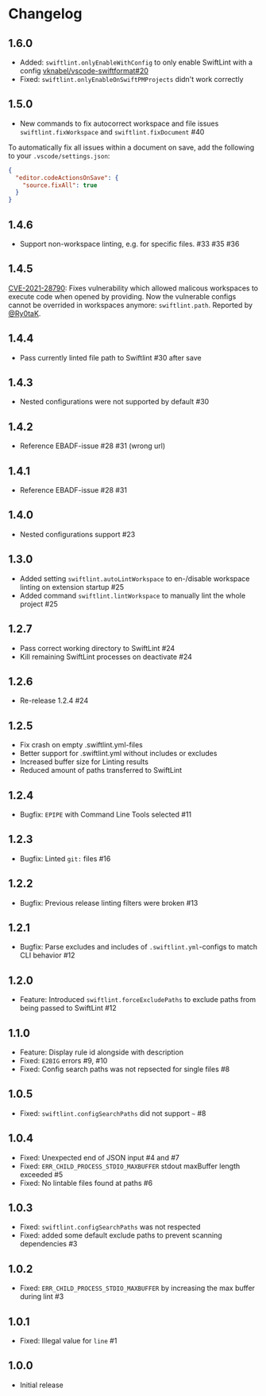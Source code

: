 # Changelog

## 1.6.0

- Added: `swiftlint.onlyEnableWithConfig` to only enable SwiftLint with a config [vknabel/vscode-swiftformat#20](https://github.com/vknabel/vscode-swiftformat/issues/20)
- Fixed: `swiftlint.onlyEnableOnSwiftPMProjects` didn't work correctly

## 1.5.0

- New commands to fix autocorrect workspace and file issues `swiftlint.fixWorkspace` and `swiftlint.fixDocument` #40

To automatically fix all issues within a document on save, add the following to your `.vscode/settings.json`:

```json
{
  "editor.codeActionsOnSave": {
    "source.fixAll": true
  }
}
```

## 1.4.6

- Support non-workspace linting, e.g. for specific files. #33 #35 #36

## 1.4.5

[CVE-2021-28790](https://cve.mitre.org/cgi-bin/cvename.cgi?name=CVE-2021-28790): Fixes vulnerability which allowed malicous workspaces to execute code when opened by providing. Now the vulnerable configs cannot be overrided in workspaces anymore: `swiftlint.path`. Reported by [@Ry0taK](https://github.com/Ry0taK).

## 1.4.4

- Pass currently linted file path to Swiftlint #30 after save

## 1.4.3

- Nested configurations were not supported by default #30

## 1.4.2

- Reference EBADF-issue #28 #31 (wrong url)

## 1.4.1

- Reference EBADF-issue #28 #31

## 1.4.0

- Nested configurations support #23

## 1.3.0

- Added setting `swiftlint.autoLintWorkspace` to en-/disable workspace linting on extension startup #25
- Added command `swiftlint.lintWorkspace` to manually lint the whole project #25

## 1.2.7

- Pass correct working directory to SwiftLint #24
- Kill remaining SwiftLint processes on deactivate #24

## 1.2.6

- Re-release 1.2.4 #24

## 1.2.5

- Fix crash on empty .swiftlint.yml-files
- Better support for .swiftlint.yml without includes or excludes
- Increased buffer size for Linting results
- Reduced amount of paths transferred to SwiftLint

## 1.2.4

- Bugfix: `EPIPE` with Command Line Tools selected #11

## 1.2.3

- Bugfix: Linted `git:` files #16

## 1.2.2

- Bugfix: Previous release linting filters were broken #13

## 1.2.1

- Bugfix: Parse excludes and includes of `.swiftlint.yml`-configs to match CLI behavior #12

## 1.2.0

- Feature: Introduced `swiftlint.forceExcludePaths` to exclude paths from being passed to SwiftLint #12

## 1.1.0

- Feature: Display rule id alongside with description
- Fixed: `E2BIG` errors #9, #10
- Fixed: Config search paths was not repsected for single files #8

## 1.0.5

- Fixed: `swiftlint.configSearchPaths` did not support `~` #8

## 1.0.4

- Fixed: Unexpected end of JSON input #4 and #7
- Fixed: `ERR_CHILD_PROCESS_STDIO_MAXBUFFER` stdout maxBuffer length exceeded #5
- Fixed: No lintable files found at paths #6

## 1.0.3

- Fixed: `swiftlint.configSearchPaths` was not respected
- Fixed: added some default exclude paths to prevent scanning dependencies #3

## 1.0.2

- Fixed: `ERR_CHILD_PROCESS_STDIO_MAXBUFFER` by increasing the max buffer during lint #3

## 1.0.1

- Fixed: Illegal value for `line` #1

## 1.0.0

- Initial release
